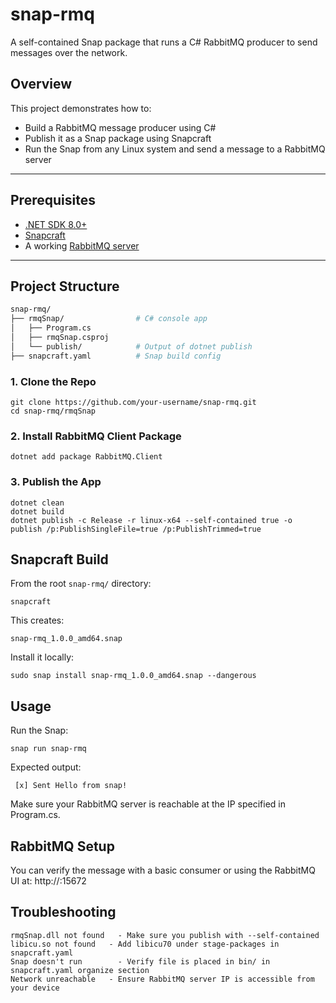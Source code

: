 # snap-rmq

A self-contained Snap package that runs a C# RabbitMQ producer to send messages over the network.

## Overview

This project demonstrates how to:

- Build a RabbitMQ message producer using C#
- Publish it as a Snap package using Snapcraft
- Run the Snap from any Linux system and send a message to a RabbitMQ server

---

## Prerequisites

- [.NET SDK 8.0+](https://dotnet.microsoft.com/en-us/download)
- [Snapcraft](https://snapcraft.io/docs/installing-snapcraft)
- A working [RabbitMQ server](https://www.rabbitmq.com/download.html)

---

## Project Structure

```bash
snap-rmq/
├── rmqSnap/                # C# console app
│   ├── Program.cs
│   ├── rmqSnap.csproj
│   └── publish/            # Output of dotnet publish
├── snapcraft.yaml          # Snap build config
```
### 1. Clone the Repo
```
git clone https://github.com/your-username/snap-rmq.git
cd snap-rmq/rmqSnap
```
### 2. Install RabbitMQ Client Package
```
dotnet add package RabbitMQ.Client
```
### 3. Publish the App
```
dotnet clean
dotnet build
dotnet publish -c Release -r linux-x64 --self-contained true -o publish /p:PublishSingleFile=true /p:PublishTrimmed=true
```
## Snapcraft Build
From the root ```snap-rmq/``` directory:
```
snapcraft
```
This creates:
```
snap-rmq_1.0.0_amd64.snap
```
Install it locally:
```
sudo snap install snap-rmq_1.0.0_amd64.snap --dangerous
```
## Usage
Run the Snap:
```
snap run snap-rmq
```
Expected output:
```
 [x] Sent Hello from snap!
```
Make sure your RabbitMQ server is reachable at the IP specified in Program.cs.
## RabbitMQ Setup
You can verify the message with a basic consumer or using the RabbitMQ UI at:
http://<your-server-ip>:15672

## Troubleshooting
```
rmqSnap.dll not found	- Make sure you publish with --self-contained
libicu.so not found	  - Add libicu70 under stage-packages in snapcraft.yaml
Snap doesn't run	    - Verify file is placed in bin/ in snapcraft.yaml organize section
Network unreachable	  - Ensure RabbitMQ server IP is accessible from your device
